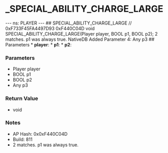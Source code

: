 # _SPECIAL_ABILITY_CHARGE_LARGE

--- ns: PLAYER --- ## SPECIAL_ABILITY_CHARGE_LARGE  // 0xF733F45FA4497D93 0xF440C04D void SPECIAL_ABILITY_CHARGE_LARGE(Player player, BOOL p1, BOOL p2);  2 matches. p1 was always true.  NativeDB Added Parameter 4: Any p3  ## Parameters * **player**: * **p1**: * **p2**:

### Parameters
* Player player
* BOOL p1
* BOOL p2
* Any p3

### Return Value
* void

### Notes
* AP Hash: 0x0xF440C04D
* Build: 811
* 2 matches. p1 was always true.

